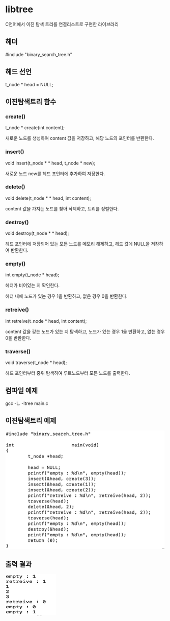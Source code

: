 # libtree

C언어에서 이진 탐색 트리를 연결리스트로 구현한 라이브러리

## 헤더

  #include "binary_search_tree.h"
  
## 헤드 선언

  t_node  * head = NULL;
  
## 이진탐색트리 함수

### create()

  t_node   * create(int  content);
  
  새로운 노드를 생성하여 content 값을 저장하고, 해당 노드의 포인터를 반환한다.

### insert()

  void    insert(t_node  * * head, t_node  * new);
  
  새로운 노드 new를 헤드 포인터에 추가하여 저장한다.

### delete()

  void    delete(t_node   * * head, int content);
  
  content 값을 가지는 노드를 찾아 삭제하고, 트리를 정렬한다.

### destroy()

  void    destroy(t_node   * * head);
  
  헤드 포인터에 저장되어 있는 모든 노드를 메모리 해제하고, 헤드 값에 NULL을 저장하여 반환한다.

### empty()

  int     empty(t_node  * head);
  
  헤더가 비어있는 지 확인한다.
  
  헤더 내에 노드가 있는 경우 1을 반환하고, 없은 경우 0을 반환한다.

### retreive()

  int     retreive(t_node  * head, int content);
  
  content 값을 갖는 노드가 있는 지 탐색하고, 노드가 있는 경우 1을 반환하고, 없는 경우 0을 반환한다.

### traverse()

  void    traverse(t_node  * head);
  
  헤드 포인터부터 중위 탐색하여 루트노드부터 모든 노드를 출력한다.

## 컴파일 예제

  gcc -L. -ltree main.c

## 이진탐색트리 예제

<img src="./tree_example.png"  width="500" height="370">

## 출력 결과

<img src="./tree_result.png"  width="160" height="130">
